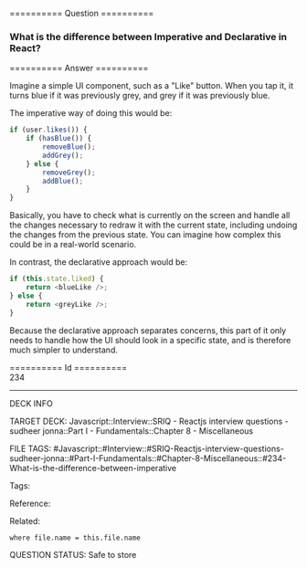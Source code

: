 ========== Question ==========  

### What is the difference between Imperative and Declarative in React?  

========== Answer ==========  

Imagine a simple UI component, such as a "Like" button. When you tap it, it turns blue if it was previously grey, and grey if it was previously blue.

The imperative way of doing this would be:

```javascript
if (user.likes()) {
    if (hasBlue()) {
        removeBlue();
        addGrey();
    } else {
        removeGrey();
        addBlue();
    }
}
```

Basically, you have to check what is currently on the screen and handle all the changes necessary to redraw it with the current state, including undoing the changes from the previous state. You can imagine how complex this could be in a real-world scenario.

In contrast, the declarative approach would be:

```javascript
if (this.state.liked) {
    return <blueLike />;
} else {
    return <greyLike />;
}
```

Because the declarative approach separates concerns, this part of it only needs to handle how the UI should look in a specific state, and is therefore much simpler to understand.

========== Id ==========  
234

---

DECK INFO

TARGET DECK: Javascript::Interview::SRIQ - Reactjs interview questions - sudheer jonna::Part I - Fundamentals::Chapter 8 - Miscellaneous

FILE TAGS: #Javascript::#Interview::#SRIQ-Reactjs-interview-questions-sudheer-jonna::#Part-I-Fundamentals::#Chapter-8-Miscellaneous::#234-What-is-the-difference-between-imperative

Tags:

Reference:

Related:

```dataview
where file.name = this.file.name
```
QUESTION STATUS: Safe to store
